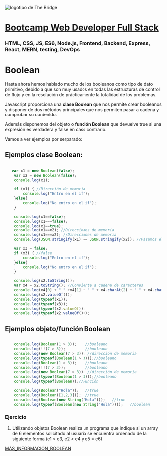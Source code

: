 ![logotipo de The Bridge](https://user-images.githubusercontent.com/27650532/77754601-e8365180-702b-11ea-8bed-5bc14a43f869.png  "logotipo de The Bridge")


# [Bootcamp Web Developer Full Stack](https://www.thebridge.tech/bootcamps/bootcamp-fullstack-developer/)

### HTML, CSS,  JS, ES6, Node.js, Frontend, Backend, Express, React, MERN, testing, DevOps

# Boolean
Hasta ahora hemos hablado mucho de los booleanos como tipo de dato primitivo, debido a que son muy usados en todas las estructuras de control de flujo y en la resolución de prácticamente la totalidad de los problemas.

Javascript proporciona una **clase Boolean** que nos permite crear booleanos y disponer de dos métodos principales que nos permiten pasar a cadena y comprobar su contenido.

Además disponemos del objeto o **función Boolean** que devuelve true si una expresión es verdadera y false en caso contrario.

Vamos a ver ejemplos por serparado: 

## Ejemplos clase Boolean:

```Javascript 

   var x1 = new Boolean(false);
    var x2 = new Boolean(false);
    console.log(x1);

    if (x1) { //Dirección de memoria
        console.log("Entro en el if");
    }else{
        console.log("No entro en el if");
    }

    console.log(x1==false);
    console.log(x1===false);
    console.log(x1==true);
    console.log(x1==x2); //Direcciones de memoria
    console.log(x1===x2); //Direcciones de memoria
    console.log(JSON.stringify(x1) == JSON.stringify(x2)); //Pasamos el objeto a string y comparamos

    var x3 = false;
    if (x3) { //false
        console.log("Entro en el if");
    }else{
        console.log("No entro en el if");
    }

    console.log(x2.toString());
    var x4 = x2.toString(); //Convierte a cadena de caracteres
    console.log(x4[0] + " " +x4[1] + " " + x4.charAt(2) + " " + x4.charAt(3) + ` ${x4[4]}`);
    console.log(x2.valueOf());
    console.log(typeof(x1));
    console.log(typeof(x3));
    console.log(typeof(x2.valueOf));
    console.log(typeof(x2.valueOf()));


```


## Ejemplos objeto/función Boolean

```Javascript

    console.log(Boolean(1 > 3));    //booleano
    console.log(!!(7 > 3));         //booleano 
    console.log(new Boolean(7 > 3)); //dirección de memoria
    console.log(typeof(Boolean(1 > 3)));//booleano
    console.log(Boolean(1 > 3));    //booleano
    console.log(!!(7 > 3));         //booleano 
    console.log(new Boolean(7 > 3)); //dirección de memoria
    console.log(typeof(Boolean(1 > 3)));//booleano
    console.log(typeof(Boolean));//Función

    console.log(Boolean("Hola"));   //true
    console.log(Boolean([1,2,3]));  //true
    console.log(Boolean(new String("Hola")));   //true
    console.log(typeof(Boolean(new String("Hola"))));   //boolean

```
### Ejercicio
1. Utilizando objetos Boolean realiza un programa que indique si un array de 6 elementos solicitado al usuario se encuentra ordenado de la siguiente forma (e1 > e3, e2 < e4 y e5 = e6)

[MÁS_INFORMACIÓN_BOOLEAN](https://developer.mozilla.org/es/docs/Web/JavaScript/Reference/Global_Objects/Boolean)
